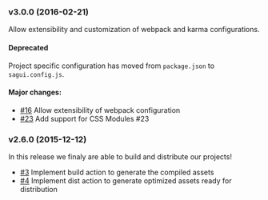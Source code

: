 ### v3.0.0 (2016-02-21)

Allow extensibility and customization of webpack and karma configurations.

#### Deprecated

Project specific configuration has moved from `package.json` to `sagui.config.js`.

#### Major changes:

- [#16](https://github.com/pirelenito/sagui/issues/16) Allow extensibility of webpack configuration
- [#23](https://github.com/pirelenito/sagui/pull/23) Add support for CSS Modules #23

### v2.6.0 (2015-12-12)

In this release we finaly are able to build and distribute our projects!

- [#3](https://github.com/pirelenito/sagui/issues/3) Implement build action to generate the compiled assets
- [#4](https://github.com/pirelenito/sagui/issues/4) Implement dist action to generate optimized assets ready for distribution
